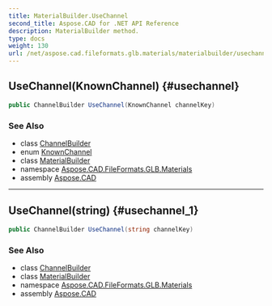 ```yaml
---
title: MaterialBuilder.UseChannel
second_title: Aspose.CAD for .NET API Reference
description: MaterialBuilder method. 
type: docs
weight: 130
url: /net/aspose.cad.fileformats.glb.materials/materialbuilder/usechannel/
---
```

## UseChannel(KnownChannel) {#usechannel}

```csharp
public ChannelBuilder UseChannel(KnownChannel channelKey)
```

### See Also

* class [ChannelBuilder](../../channelbuilder/)
* enum [KnownChannel](../../knownchannel/)
* class [MaterialBuilder](../)
* namespace [Aspose.CAD.FileFormats.GLB.Materials](../../materialbuilder/)
* assembly [Aspose.CAD](../../../)

---

## UseChannel(string) {#usechannel_1}

```csharp
public ChannelBuilder UseChannel(string channelKey)
```

### See Also

* class [ChannelBuilder](../../channelbuilder/)
* class [MaterialBuilder](../)
* namespace [Aspose.CAD.FileFormats.GLB.Materials](../../materialbuilder/)
* assembly [Aspose.CAD](../../../)



